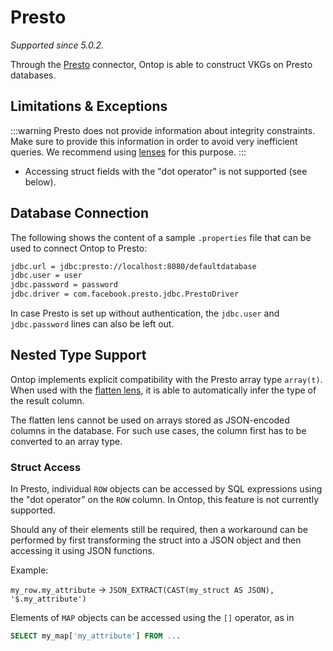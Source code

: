 # Presto
*Supported since 5.0.2.*

Through the [Presto](https://prestodb.io) connector, Ontop is able to construct VKGs on Presto databases.

## Limitations & Exceptions

:::warning
Presto does not provide information about integrity constraints. Make sure to provide this information in order to avoid very inefficient queries. 
We recommend using [lenses](/guide/advanced/lenses) for this purpose.
:::

- Accessing struct fields with the "dot operator" is not supported (see below).

## Database Connection

The following shows the content of a sample `.properties` file that can be used to connect Ontop to Presto:

```bash
jdbc.url = jdbc:presto://localhost:8080/defaultdatabase
jdbc.user = user
jdbc.password = password
jdbc.driver = com.facebook.presto.jdbc.PrestoDriver
```

In case Presto is set up without authentication, the `jdbc.user` and `jdbc.password` lines can also be left out.

## Nested Type Support

Ontop implements explicit compatibility with the Presto array type `array(t)`. When used with the [flatten lens](/guide/advanced/lenses#flattenlens), it is able to automatically infer the type of the result column.

The flatten lens cannot be used on arrays stored as JSON-encoded columns in the database. For such use cases, the column first has to be converted to an array type.

### Struct Access
 In Presto, individual `ROW` objects can be accessed by SQL expressions using the "dot operator" on the `ROW` column. In Ontop, this feature is not currently supported. 

Should any of their elements still be required, then a workaround can be performed by first transforming the struct into a JSON object and then accessing it using JSON functions. 

Example:

 `my_row.my_attribute` $\rightarrow$ `JSON_EXTRACT(CAST(my_struct AS JSON), '$.my_attribute')`

Elements of `MAP` objects can be accessed using the `[]` operator, as in
```SQL
SELECT my_map['my_attribute'] FROM ...
```